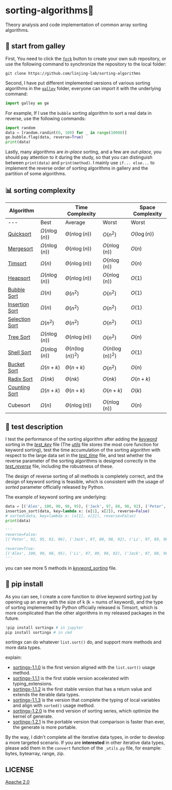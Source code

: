 # sorting-algorithms🎢

Theory analysis and code implementation of common array sorting algorithms.

## 📍 start from galley

First, You need to click the [`fork`](https://github.com/linjing-lab/sorting-algorithms/fork) button to create your own sub repository, or use the following command to synchronize the repository to the local folder:

```git
git clone https://github.com/linjing-lab/sorting-algorithms
```

Second, I have put different implemented versions of various sorting algorithms in the [`galley`](./docs/galley/) folder, everyone can import it with the underlying command:

```python
import galley as ge
```

For example, If I use the `bubble` sorting algorithm to sort a real data in reverse, use the following commands:

```python
import random 
data = [random.randint(0, 100) for _ in range(10000)]
ge.bubble.flag(data, reverse=True)
print(data)
```

Lastly, many algorithms are *in-place* sorting, and a few are *out-place*, you should pay attention to it during the study, so that you can distinguish between `print(data)` and `print(method)`. I mainly use `if... else...` to implement the reverse order of sorting algorithms in gallery and the partition of some algorithms.

## 📊 sorting complexity

<div align="center">

|Algorithm||Time Complexity||Space Complexity|
|--|--|--|--|--|
|---|Best|Average|Worst|Worst|
|[Quicksort](./docs/Quicksort.md)|$\Omega(n \log(n))$|$\Theta(n \log(n))$|$O(n^2)$|$O(\log(n))$|
|[Mergesort](./docs/Mergesort.md)|$\Omega(n \log(n))$|$\Theta(n \log(n))$|$O(n \log(n))$|$O(n)$|
|[Timsort](./docs/Timsort.md)|$\Omega(n)$|$\Theta(n \log(n))$|$O(n \log(n))$|$O(n)$|
|[Heapsort](./docs/Heapsort.md)|$\Omega(n \log(n))$|$\Theta(n \log(n))$|$O(n \log(n))$|$O(1)$|
|[Bubble Sort](./docs/Bubblesort.md)|$\Omega(n)$|$\Theta(n^2)$|$O(n^2)$|$O(1)$|
|[Insertion Sort](./docs/Insertionsort.md)|$\Omega(n)$|$\Theta(n^2)$|$O(n^2)$|$O(1)$|
|[Selection Sort](./docs/Selectionsort.md)|$\Omega(n^2)$|$\Theta(n^2)$|$O(n^2)$|$O(1)$|
|[Tree Sort](./docs/Treesort.md)|$\Omega(n \log(n))$|$\Theta(n \log(n))$|$O(n^2)$|$O(n)$|
|[Shell Sort](./docs/Shellsort.md)|$\Omega(n \log (n))$|$\Theta(n(\log (n))^2)$|$O(n(\log (n))^2)$|$O(1)$|
|[Bucket Sort](./docs/Bucketsort.md)|$\Omega(n + k)$|$\Theta(n + k)$|$O(n^2)$|$O(n)$|
|[Radix Sort](./docs/Radixsort.md)|$\Omega(nk)$|$\Theta(nk)$|$O(nk)$|$O(n+k)$|
|[Counting Sort](./docs/Countingsort.md)|$\Omega(n + k)$|$\Theta(n + k)$|$O(n + k)$|$O(k)$|
|Cubesort|$\Omega(n)$|$\Theta(n \log(n))$|$O(n \log(n))$|$O(n)$|

</div>

## 🙋 test description

I test the performance of the sorting algorithm after adding the [*keyword*](./keyword_sorting.py) sorting in the [*test_key*](./test_key.py) file (The [*utils*](./utils.py) file stores the most core function for keyword sorting), test the time accumulation of the sorting algorithm with respect to the large data set in the [*test_time*](./test_time.py) file, and test whether the reverse parameter of the sorting algorithms is designed correctly in the [*test_reverse*](./test_reverse.py) file, including the robustness of these.

The design of reverse sorting of all methods is completely correct, and the design of keyword sorting is feasible, which is consistent with the usage of *sorted* parameter officially released by Python.

The example of keyword sorting are underlying:

```python
data = [('Alex', 100, 90, 98, 95), ('Jack', 97, 88, 98, 92), ('Peter', 92, 95, 92, 96), ('Li', 97, 89, 98, 92)]
insertion_sort(data, key=lambda x: (x[1], x[2]), reverse=False)
# sorted(data, key=lambda x: (x[1], x[2]), reverse=False)
print(data)

'''
reverse=False: 
[('Peter', 92, 95, 92, 96), ('Jack', 97, 88, 98, 92), ('Li', 97, 89, 98, 92), ('Alex', 100, 90, 98, 95)]

reverse=True: 
[('Alex', 100, 90, 98, 95), ('Li', 97, 89, 98, 92), ('Jack', 97, 88, 98, 92), ('Peter', 92, 95, 92, 96)]
'''
```

you can see more 5 methods in [*keyword_sorting*](./keyword_sorting.py) file.

## 🎒 pip install

As you can see, I create a core function to drive keyword sorting just by opening up an array with the size of k (k = nums of keyword), and the type of sorting implemented by Python officially released is Timsort, which is more complicated than the other algorithms in my released packages in the future.

```python
!pip install sortingx # in jupyter
pip install sortingx # in cmd
```
sortingx can do whatever `list.sort()` do, and support more methods and more data types.

explain:
- [sortingx-1.1.0](https://github.com/linjing-lab/sorting-algorithms/tree/v1.1.0) is the first version aligned with the `list.sort()` usage method.
- [sortingx-1.1.1](https://github.com/linjing-lab/sorting-algorithms/tree/v1.1.1) is the first stable version accelerated with typing_extensions.
- [sortingx-1.1.2](https://github.com/linjing-lab/sorting-algorithms/tree/v1.1.2) is the first stable version that has a return value and extends the iterable data types.
- [sortingx-1.1.3](https://github.com/linjing-lab/sorting-algorithms/tree/v1.1.3) is the version that complete the typing of local variables and align with `sorted()` usage method.
- [sortingx-1.2.0](https://github.com/linjing-lab/sorting-algorithms/tree/v1.2.0) is the end version of sorting series, which optimize the kernel of generate.
- [sortingx-1.2.1](https://github.com/linjing-lab/sorting-algorithms/tree/v1.2.1) is the portable version that comparison is faster than ever, the generate is more portable.

By the way, I didn't complete all the iterative data types, in order to develop a more targeted scenario. If you are **interested** in other iterative data types, please add them in the `convert` function of the `_utils.py` file, for example: bytes, bytearray, range, zip.

## LICENSE

[Apache 2.0](./LICENSE)